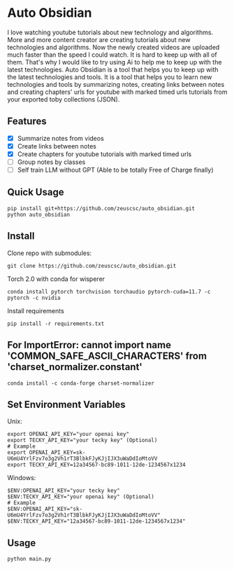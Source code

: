 # Auto Obsidian
I love watching youtube tutorials about new technology and algorithms. More and more content creator are creating tutorials about new technologies and algorithms. Now the newly created videos are uploaded much faster than the speed I could watch. It is hard to keep up with all of them. That's why I would like to try using Ai to help me to keep up with the latest technologies.
Auto Obsidian is a tool that helps you to keep up with the latest technologies and tools. It is a tool that helps you to learn new technologies and tools by summarizing notes, creating links between notes and creating chapters' urls for youtube with marked timed urls tutorials from your exported toby collections (JSON).
## Features
- [x] Summarize notes from videos
- [x] Create links between notes
- [x] Create chapters for youtube tutorials with marked timed urls
- [ ] Group notes by classes
- [ ] Self train LLM without GPT (Able to be totally Free of Charge finally)
## Quick Usage
~~~shell
pip install git+https://github.com/zeuscsc/auto_obsidian.git
python auto_obsidian
~~~

## Install
Clone repo with submodules:
~~~shell
git clone https://github.com/zeuscsc/auto_obsidian.git
~~~
Torch 2.0 with conda for wisperer
~~~shell
conda install pytorch torchvision torchaudio pytorch-cuda=11.7 -c pytorch -c nvidia
~~~
Install requirements
~~~shell
pip install -r requirements.txt
~~~
## For ImportError: cannot import name 'COMMON_SAFE_ASCII_CHARACTERS' from 'charset_normalizer.constant'
~~~shell
conda install -c conda-forge charset-normalizer
~~~
## Set Environment Variables
Unix:
~~~shell Unix
export OPENAI_API_KEY="your openai key"
export TECKY_API_KEY="your tecky key" (Optional)
# Example
export OPENAI_API_KEY=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
export TECKY_API_KEY=12a34567-bc89-1011-12de-1234567x1234
~~~
Windows:
~~~shell Windows
$ENV:OPENAI_API_KEY="your tecky key"
$ENV:TECKY_API_KEY="your openai key" (Optional)
# Example
$ENV:OPENAI_API_KEY="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"
$ENV:TECKY_API_KEY="12a34567-bc89-1011-12de-1234567x1234"
~~~
## Usage
~~~shell
python main.py
~~~

